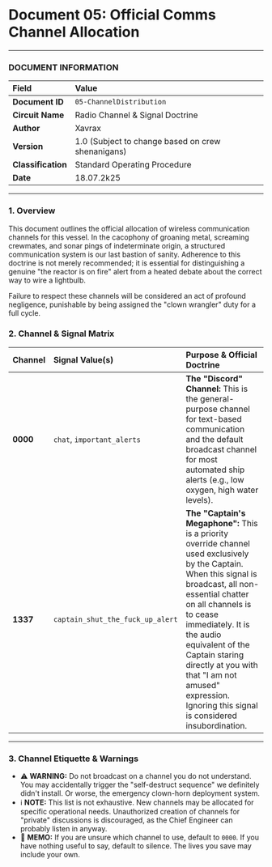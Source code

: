 # Document 05: Official Comms Channel Allocation

---

### **DOCUMENT INFORMATION**

| Field | Value |
| :--- | :--- |
| **Document ID** | `05-ChannelDistribution` |
| **Circuit Name**| Radio Channel & Signal Doctrine |
| **Author** | Xavrax |
| **Version** | 1.0 (Subject to change based on crew shenanigans) |
| **Classification**| Standard Operating Procedure |
| **Date**| 18.07.2k25 |

---

### 1. Overview

This document outlines the official allocation of wireless communication channels for this vessel. In the cacophony of groaning metal, screaming crewmates, and sonar pings of indeterminate origin, a structured communication system is our last bastion of sanity. Adherence to this doctrine is not merely recommended; it is essential for distinguishing a genuine "the reactor is on fire" alert from a heated debate about the correct way to wire a lightbulb.

Failure to respect these channels will be considered an act of profound negligence, punishable by being assigned the "clown wrangler" duty for a full cycle.

### 2. Channel & Signal Matrix

| Channel | Signal Value(s) | Purpose & Official Doctrine |
| :--- | :--- | :--- |
| **0000** | `chat`, `important_alerts` | **The "Discord" Channel:** This is the general-purpose channel for text-based communication and the default broadcast channel for most automated ship alerts (e.g., low oxygen, high water levels). |
| **1337** | `captain_shut_the_fuck_up_alert` | **The "Captain's Megaphone":** This is a priority override channel used exclusively by the Captain. When this signal is broadcast, all non-essential chatter on all channels is to cease immediately. It is the audio equivalent of the Captain staring directly at you with that "I am not amused" expression. Ignoring this signal is considered insubordination. |

---

### 3. Channel Etiquette & Warnings

-   :warning: **WARNING:** Do not broadcast on a channel you do not understand. You may accidentally trigger the "self-destruct sequence" we definitely didn't install. Or worse, the emergency clown-horn deployment system.
-   :information_source: **NOTE:** This list is not exhaustive. New channels may be allocated for specific operational needs. Unauthorized creation of channels for "private" discussions is discouraged, as the Chief Engineer can probably listen in anyway.
-   :memo: **MEMO:** If you are unsure which channel to use, default to `0000`. If you have nothing useful to say, default to silence. The lives you save may include your own. 